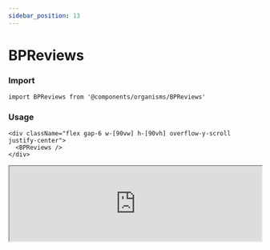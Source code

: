 ```yaml
---
sidebar_position: 13
---
```


#  BPReviews

### Import

```tsx
import BPReviews from '@components/organisms/BPReviews'
```

### Usage 

```tsx
<div className="flex gap-6 w-[90vw] h-[90vh] overflow-y-scroll justify-center">
  <BPReviews />
</div>
```

<iframe width="100%" heigh="500px" src="https://ui-kit.blue-panda.dev/iframe.html?args=&id=organisms-bpreviews--basic&viewMode=story" />



Check more colors, statuses and styles at: 
<img src={'/img/sb.png'} alt="Storybook" style={{width: '15px'}} />

https://ui-kit.blue-panda.dev/?path=/story/organisms-bpreviews--basic